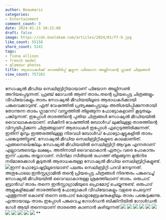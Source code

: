 ```yaml
---
author: Beaumaris
categories:
- Entertainment
comment_count: 0
date: 2024-01-21 10:21:08
draft: false
image: https://cdn.boolokam.com/articles/2024/01/ff-9.jpg
like_count: 55158
share_count: 5241
tags:
- fiona allison
- french model
- glamour photos
title: ആരാധകർക്ക് നെഞ്ചിടിപ്പ് കൂട്ടുന്ന ഫിയോന അല്ലിസന്റെ ഗ്ലാമർ ചിത്രങ്ങൾ
view_count: 757281
---
```


സോഷ്യൽ മീഡിയ സെലിബ്രിറ്റിയായാണ് ഫിയോന അല്ലിസൺ അറിയപ്പെടുന്നത്. ഫ്രഞ്ച് മോഡൽ ആണ് താരം.തന്റെ പ്രിയപ്പെട്ട ചിത്രങ്ങളും വീഡിയോകളും താരം സോഷ്യൽ മീഡിയയിലൂടെ ആരാധകർക്കായി പങ്കുവെക്കാറുണ്ട്. ഏത് വേഷത്തിൽ പ്രത്യക്ഷപ്പെട്ടാലും അതിശയിപ്പിക്കുന്നതായി തോന്നുന്ന താരം ഗ്ലാമറസ് വസ്ത്രത്തിൽ തിളങ്ങുന്ന ഫോട്ടോകളാണ് കൂടുതലും പങ്കിടുന്നത്. ഇപ്പോൾ താരത്തിന്റെ പുതിയ ചിത്രങ്ങൾ സോഷ്യൽ മീഡിയയിൽ വൈറലാകുകയാണ്. ബിക്കിനി വേഷത്തിൽ ബോൾഡ് ലുക്കിലുള്ള താരത്തിന്റെ വിസ്മയിപ്പിക്കുന്ന ചിത്രങ്ങളാണ് ആരാധകർ ഇപ്പോൾ ഏറ്റെടുത്തിരിക്കുന്നത്. ഇതിന് മുമ്പും ഇത്തരത്തിലുള്ള നിരവധി ബോൾഡ് ഫോട്ടോഷൂട്ടുകളിൽ താരം പങ്കെടുത്തിട്ടുണ്ട്. സോഷ്യൽ മീഡിയ സെലിബ്രിറ്റികളുടെ കാലമാണിത്. എങ്ങനെയെങ്കിലും സോഷ്യൽ മീഡിയയിൽ സെലിബ്രിറ്റി ആവുക എന്നതാണ് എല്ലാവരുടെയും ലക്ഷ്യം. അതിനായി വൈറലാകാൻ ഏതറ്റം വരെ പോകാനും ഇന്ന് പലരും തയ്യാറാണ്. സിനിമാ സീരിയൽ രംഗത്ത് തിളങ്ങുന്ന മുൻനിര നടിമാരേക്കാൾ കൂടുതൽ ആരാധകരുള്ള സോഷ്യൽ മീഡിയ സെലിബ്രിറ്റികളുണ്ട്. ![](https://cdn.boolokam.com/articles/2024/01/ff-9.jpg)ഇന്ന് ഫോട്ടോഷൂട്ടിലൂടെയാണ് പലരും സെലിബ്രിറ്റി പദവി നേടുന്നത്. അതുപോലെ ഇൻസ്റ്റഗ്രാമിൽ തന്റെ പ്രിയപ്പെട്ട ചിത്രങ്ങൾ നിരന്തരം പങ്കുവെച്ച് സോഷ്യൽ മീഡിയയിൽ വൈറലാകാനുള്ള ശ്രമത്തിലാണ് താരം. ഒരുപാട് ബ്രാൻഡ് താരം തന്നെ ഇൻസ്റ്റാഗ്രാമിയുടെ പ്രൊമോട്ട് ചെയ്യുന്നുണ്ട്. ഒരുപാട് ആളുകളിലേക്ക് താരത്തിന്റെ ഫോട്ടോകൾ വീഡിയോകളും വളരെ പെട്ടെന്ന് എത്തുന്നത് കൊണ്ട് തന്നെ ഒരുപാട് കോളാബ്രേഷനുകളിലും താരം പങ്കെടുക്കുന്നു. എന്തായാലും താരം ഇപ്പോൾ പങ്കുവെച്ച ഗോൾഡൻ ബിക്കിനിയിൽ ഗോൾഡൻ ഗേൾ ആയി തന്നെയാണ് താരത്തെ കാണാൻ കഴിയുന്നത്.![](https://cdn.boolokam.com/articles/2024/01/ff-1.webp) ![](https://cdn.boolokam.com/articles/2024/01/ff-1-1.jpg) ![](https://cdn.boolokam.com/articles/2024/01/ff-2.jpg) ![](https://cdn.boolokam.com/articles/2024/01/ff-3.jpg) ![](https://cdn.boolokam.com/articles/2024/01/ff-5.jpg) ![](https://cdn.boolokam.com/articles/2024/01/ff-6.jpg) ![](https://cdn.boolokam.com/articles/2024/01/ff-7.jpg) ![](https://cdn.boolokam.com/articles/2024/01/ff-8.jpg) ![](https://cdn.boolokam.com/articles/2024/01/ff-10.jpg) ![](https://cdn.boolokam.com/articles/2024/01/ff-11.jpg) ![](https://cdn.boolokam.com/articles/2024/01/ff-12.jpg) **